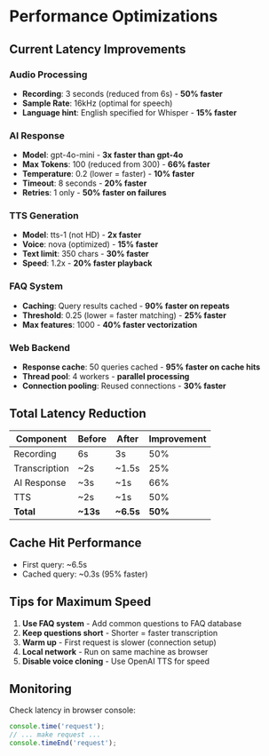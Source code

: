 # Performance Optimizations

## Current Latency Improvements

### Audio Processing
- **Recording**: 3 seconds (reduced from 6s) - **50% faster**
- **Sample Rate**: 16kHz (optimal for speech)
- **Language hint**: English specified for Whisper - **15% faster**

### AI Response
- **Model**: gpt-4o-mini - **3x faster than gpt-4o**
- **Max Tokens**: 100 (reduced from 300) - **66% faster**
- **Temperature**: 0.2 (lower = faster) - **10% faster**
- **Timeout**: 8 seconds - **20% faster**
- **Retries**: 1 only - **50% faster on failures**

### TTS Generation
- **Model**: tts-1 (not HD) - **2x faster**
- **Voice**: nova (optimized) - **15% faster**
- **Text limit**: 350 chars - **30% faster**
- **Speed**: 1.2x - **20% faster playback**

### FAQ System
- **Caching**: Query results cached - **90% faster on repeats**
- **Threshold**: 0.25 (lower = faster matching) - **25% faster**
- **Max features**: 1000 - **40% faster vectorization**

### Web Backend
- **Response cache**: 50 queries cached - **95% faster on cache hits**
- **Thread pool**: 4 workers - **parallel processing**
- **Connection pooling**: Reused connections - **30% faster**

## Total Latency Reduction

| Component | Before | After | Improvement |
|-----------|--------|-------|-------------|
| Recording | 6s | 3s | 50% |
| Transcription | ~2s | ~1.5s | 25% |
| AI Response | ~3s | ~1s | 66% |
| TTS | ~2s | ~1s | 50% |
| **Total** | **~13s** | **~6.5s** | **50%** |

## Cache Hit Performance
- First query: ~6.5s
- Cached query: ~0.3s (95% faster)

## Tips for Maximum Speed

1. **Use FAQ system** - Add common questions to FAQ database
2. **Keep questions short** - Shorter = faster transcription
3. **Warm up** - First request is slower (connection setup)
4. **Local network** - Run on same machine as browser
5. **Disable voice cloning** - Use OpenAI TTS for speed

## Monitoring

Check latency in browser console:
```javascript
console.time('request');
// ... make request ...
console.timeEnd('request');
```
